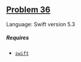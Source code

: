 ## [Problem 36](https://projecteuler.net/problem=36)

Language: Swift version 5.3

##### Requires

- [`swift`](https://swift.org/)
